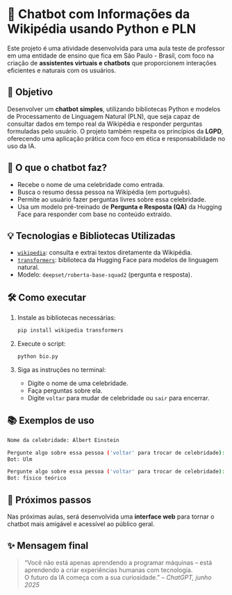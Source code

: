 # 🤖 Chatbot com Informações da Wikipédia usando Python e PLN

Este projeto é uma atividade desenvolvida para uma aula teste de professor em uma entidade de ensino que fica em São Paulo - Brasil, com foco na criação de **assistentes virtuais e chatbots** que proporcionem interações eficientes e naturais com os usuários.

## 🎯 Objetivo

Desenvolver um **chatbot simples**, utilizando bibliotecas Python e modelos de Processamento de Linguagem Natural (PLN), que seja capaz de consultar dados em tempo real da Wikipédia e responder perguntas formuladas pelo usuário. O projeto também respeita os princípios da **LGPD**, oferecendo uma aplicação prática com foco em ética e responsabilidade no uso da IA.

## 📌 O que o chatbot faz?

- Recebe o nome de uma celebridade como entrada.
- Busca o resumo dessa pessoa na Wikipédia (em português).
- Permite ao usuário fazer perguntas livres sobre essa celebridade.
- Usa um modelo pré-treinado de **Pergunta e Resposta (QA)** da Hugging Face para responder com base no conteúdo extraído.

## 💡 Tecnologias e Bibliotecas Utilizadas

- [`wikipedia`](https://pypi.org/project/wikipedia/): consulta e extrai textos diretamente da Wikipédia.
- [`transformers`](https://huggingface.co/docs/transformers): biblioteca da Hugging Face para modelos de linguagem natural.
- Modelo: `deepset/roberta-base-squad2` (pergunta e resposta).

## 🛠️ Como executar

1. Instale as bibliotecas necessárias:
   ```bash
   pip install wikipedia transformers
   ```

2. Execute o script:
   ```bash
   python bio.py
   ```

3. Siga as instruções no terminal:
   - Digite o nome de uma celebridade.
   - Faça perguntas sobre ela.
   - Digite `voltar` para mudar de celebridade ou `sair` para encerrar.

## 📚 Exemplos de uso

```bash
Nome da celebridade: Albert Einstein

Pergunte algo sobre essa pessoa ('voltar' para trocar de celebridade): Onde ele nasceu?
Bot: Ulm

Pergunte algo sobre essa pessoa ('voltar' para trocar de celebridade): Qual era a profissão dele?
Bot: físico teórico
```

## 🚧 Próximos passos

Nas próximas aulas, será desenvolvida uma **interface web** para tornar o chatbot mais amigável e acessível ao público geral.

## ✨ Mensagem final

> “Você não está apenas aprendendo a programar máquinas – está aprendendo a criar experiências humanas com tecnologia.  
> O futuro da IA começa com a sua curiosidade.” – *ChatGPT, junho 2025*
